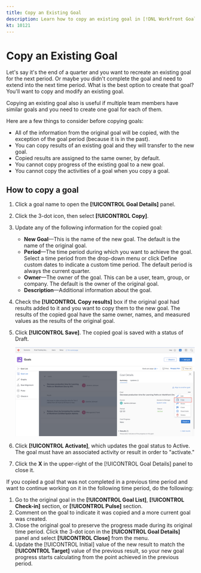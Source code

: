 ```yaml
---
title: Copy an Existing Goal
description: Learn how to copy an existing goal in [!DNL Workfront Goals].
kt: 10121
---
```

# Copy an Existing Goal

Let's say it's the end of a quarter and you want to recreate an existing goal for the next period. Or maybe you didn't complete the goal and need to extend into the next time period. What is the best option to create that goal? You'll want to copy and modify an existing goal.

Copying an existing goal also is useful if multiple team members have similar goals and you need to create one goal for each of them.

<!--
Pro-tips graphic
-->

Here are a few things to consider before copying goals:

* All of the information from the original goal will be copied, with the exception of the goal period (because it is in the past).
* You can copy results of an existing goal and they will transfer to the new goal.
* Copied results are assigned to the same owner, by default.
* You cannot copy progress of the existing goal to a new goal.
* You cannot copy the activities of a goal when you copy a goal.

## How to copy a goal

1. Click a goal name to open the **[!UICONTROL Goal Details]** panel.
1. Click the 3-dot icon, then select **[!UICONTROL Copy]**.
1. Update any of the following information for the copied goal:
    * **New Goal**—This is the name of the new goal. The default is the name of the original goal.
    * **Period**—The time period during which you want to achieve the goal. Select a time period from the drop-down menu or click Define custom dates to indicate a custom time period. The default period is always the current quarter.
    * **Owner**—The owner of the goal. This can be a user, team, group, or company. The default is the owner of the original goal.
    * **Description**—Additional information about the goal.

1. Check the **[!UICONTROL Copy results]** box if the original goal had results added to it and you want to copy them to the new goal. The results of the copied goal have the same owner, names, and measured values as the results of the original goal.

1. Click **[!UICONTROL Save]**. The copied goal is saved with a status of Draft.

    ![An image of the [!UICONTROL Goal Details] panel in [!DNL Workfront Goals] with the [!UICONTROL Copy] option](assets/03-workfront-goals-copy-a-goal.png)

1. Click **[!UICONTROL Activate]**, which updates the goal status to Active. The goal must have an associated activity or result in order to "activate."

1. Click the **X** in the upper-right of the [!UICONTROL Goal Details] panel to close it.

If you copied a goal that was not completed in a previous time period and want to continue working on it in the following time period, do the following:

1. Go to the original goal in the **[!UICONTROL Goal List]**, **[!UICONTROL Check-in]** section, or **[!UICONTROL Pulse]** section.
1. Comment on the goal to indicate it was copied and a more current goal was created.
1. Close the original goal to preserve the progress made during its original time period. Click the 3-dot icon in the **[!UICONTROL Goal Details]** panel and select **[!UICONTROL Close]** from the menu.
1. Update the [!UICONTROL Initial] value of the new result to match the **[!UICONTROL Target]** value of the previous result, so your new goal progress starts calculating from the point achieved in the previous period.
